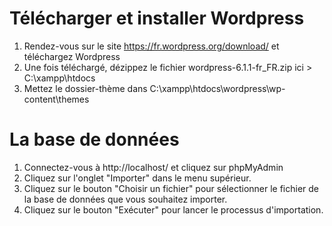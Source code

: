# Télécharger et installer Wordpress

1. Rendez-vous sur le site https://fr.wordpress.org/download/ et téléchargez Wordpress
1. Une fois téléchargé, dézippez le fichier wordpress-6.1.1-fr_FR.zip ici > C:\xampp\htdocs
1. Mettez le dossier-thème dans C:\xampp\htdocs\wordpress\wp-content\themes

# La base de données

1. Connectez-vous à http://localhost/ et cliquez sur phpMyAdmin
1. Cliquez sur l'onglet "Importer" dans le menu supérieur.
1. Cliquez sur le bouton "Choisir un fichier" pour sélectionner le fichier de la base de données que vous souhaitez importer.
1. Cliquez sur le bouton "Exécuter" pour lancer le processus d'importation.